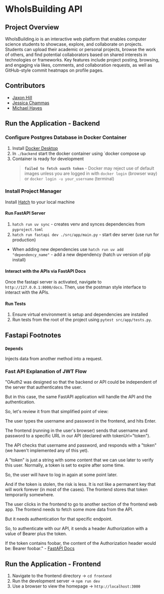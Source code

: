 # WhoIsBuilding API

## Project Overview

WhoIsBuilding.io is an interactive web platform that enables computer science students to showcase, explore, and collaborate on projects. Students can upload their academic or personal projects, browse the work of others, and find potential collaborators based on shared interests in technologies or frameworks. Key features include project posting, browsing, and engaging via likes, comments, and collaboration requests, as well as GitHub-style commit heatmaps on profile pages.

## Contributors

- [Jaxon Hill](https://github.com/jaxonhill)
- [Jessica Chammas](https://github.com/Jessica-Chammas)
- [Michael Hayes](https://github.com/mhayescs19)

## Run the Application - Backend

### Configure Postgres Database in Docker Container

1. Install [Docker Desktop](https://www.docker.com/products/docker-desktop/)
2. In `./backend` start the docker container using `docker compose up
3. Container is ready for development
   > **`failed to fetch oauth token`** - Docker may reject use of default images unless you are logged in with `docker login` (browser way) or `docker login -u your_username` (terminal)

### Install Project Manager

Install [Hatch](https://hatch.pypa.io/latest/) to your local machine

#### Run FastAPI Server

1. `hatch run uv sync` - creates venv and synces dependencies from `pyproject.toml`
2. `hatch run fastapi dev ./src/app/main.py` - start dev server (use run for production)

- When adding new dependencies use `hatch run uv add "dependency_name"` - add a new dependency (hatch uv version of pip install)

#### Interact with the APIs via FastAPI Docs

Once the fastapi server is activated, navigate to `http://127.0.0.1:8000/docs`. Then, use the postman style interface to interact with the APIs.

#### Run Tests

1. Ensure virtual environment is setup and dependencies are installed
2. Run tests from the root of the project using `pytest src/app/tests.py`.

## Fastapi Footnotes

### `Depends`

Injects data from another method into a request.

### Fast API Explanation of JWT Flow

"OAuth2 was designed so that the backend or API could be independent of the server that authenticates the user.

But in this case, the same FastAPI application will handle the API and the authentication.

So, let's review it from that simplified point of view:

The user types the username and password in the frontend, and hits Enter.

The frontend (running in the user's browser) sends that username and password to a specific URL in our API (declared with tokenUrl="token").

The API checks that username and password, and responds with a "token" (we haven't implemented any of this yet).

A "token" is just a string with some content that we can use later to verify this user.
Normally, a token is set to expire after some time.

So, the user will have to log in again at some point later.

And if the token is stolen, the risk is less. It is not like a permanent key that will work forever (in most of the cases).
The frontend stores that token temporarily somewhere.

The user clicks in the frontend to go to another section of the frontend web app.
The frontend needs to fetch some more data from the API.

But it needs authentication for that specific endpoint.

So, to authenticate with our API, it sends a header Authorization with a value of Bearer plus the token.

If the token contains foobar, the content of the Authorization header would be: Bearer foobar." - [FastAPI Docs](https://fastapi.tiangolo.com/tutorial/security/first-steps/#the-password-flow)

## Run the Application - Frontend

1. Navigate to the frontend directory -> `cd frontend`
2. Run the development server -> `npm run dev`
3. Use a browser to view the homepage -> `http://localhost:3000`
